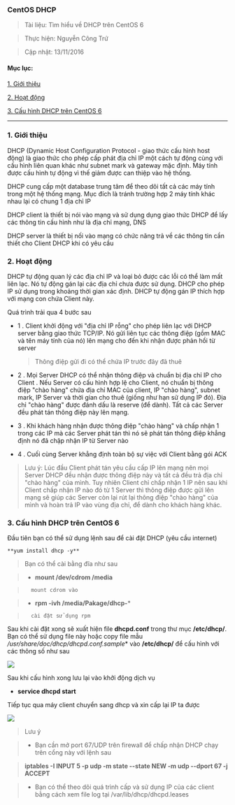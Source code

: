 ### CentOS DHCP

> Tài liệu: Tìm hiểu về DHCP trên CentOS 6

> Thực hiện: Nguyễn Công Trứ

> Cập nhật: 13/11/2016

#### Mục lục:

[1. Giới thiệu](#1)

[2. Hoạt động](#2)

[3. Cấu hình DHCP trên CentOS 6](#3)

---

<a name="1"></a>
### 1. Giới thiệu

DHCP (Dynamic Host Configuration Protocol - giao thức cấu hình host động) là giao thức cho phép cấp phát địa chỉ IP một cách tự động cùng với cấu hình liên quan khác như subnet mark và gateway mặc định. Máy tính được cấu hình tự động vì thế giảm được can thiệp vào hệ thống.

DHCP cung cấp một database trung tâm để theo dõi tất cả các máy tính trong một hệ thống mạng. Mục đích là tránh trường hợp 2 máy tính khác nhau lại có chung 1 địa chỉ IP

DHCP client là thiết bị nói vào mạng và sử dụng dụng giao thức DHCP để lấy các thông tin cấu hình như là địa chỉ mạng, DNS

DHCP server là thiết bị nối vào mạng có chức năng trả về các thông tin cần thiết cho Client DHCP khi có yêu cầu

<a name="2"></a>
### 2. Hoạt động

DHCP tự động quan lý các địa chỉ IP và loại bỏ được các lỗi có thể làm mất liên lạc. Nó tự động gán lại các địa chỉ chưa được sử dụng. DHCP cho phép IP sử dụng trong khoảng thời gian xác định. DHCP tự động gán IP thích hợp với mạng con chứa Client này. 

Quá trình trải qua 4 bước sau

- 1 . Client khởi động với "địa chỉ IP rỗng" cho phép liên lạc với DHCP server bằng giao thức TCP/IP. Nó gửi liên tục các thông điệp (gồm MAC và tên máy tính của nó) lên mạng cho đến khi nhận được phản hồi từ server

	> Thông điệp gửi đi có thể chứa IP trước đây đã thuê

- 2 . Mọi Server DHCP có thể nhận thông điệp và chuẩn bị địa chỉ IP cho Client . Nếu Server có cấu hình hợp lệ cho Client, nó chuẩn bị thông điệp "chào hàng" chứa địa chỉ MAC của client, IP "chào hàng", subnet mark, IP Server và thời gian cho thuê (giống như hạn sử dụng IP đó). Địa chỉ "chào hàng" được đánh dấu là reserve (để dành). Tất cả các Server đều phát tán thông điệp này lên mạng.

- 3 . Khi khách hàng nhận được thông điệp "chào hàng" và chấp nhận 1 trong các IP mà các Server phát tán thì nó sẽ phát tán thông điệp khẳng định nó đã chập nhận IP từ Server nào

- 4 . Cuối cùng Server khẳng định toàn bộ sự việc với Client bằng gói ACK

> Lưu ý: Lúc đầu Client phát tán yêu cầu cấp IP lên mạng nên mọi Server DHCP đều nhận được thông điệp này và tất cả đều trả địa chỉ "chào hàng" của mình. Tuy nhiên Client chỉ chấp nhận 1 IP nên sau khi Client chấp nhận IP nào đó từ 1 Server thì thông điệp được gửi lên mạng sẽ giúp các Server còn lại rút lại thông điệp "chào hàng" của mình và hoàn trả IP vào vùng địa chỉ, để dành cho khách hàng khác.


<a name="3"></a>
### 3. Cấu hình DHCP trên CentOS 6

Đầu tiên bạn có thể sử dụng lệnh sau để cài đặt DHCP (yêu cầu internet)

	**yum install dhcp -y**

> Bạn có thể cài bằng đĩa như sau

> 	- **mount /dev/cdrom /media**	
	
>		mount cdrom vào

> 	- **rpm -ivh /media/Pakage/dhcp-***   
	
>		cài đặt sử dụng rpm

Sau khi cài đặt xong sẽ xuất hiện file **dhcpd.conf** trong thư mục **/etc/dhcp/**. Bạn có thể sử dụng file này hoặc copy file mẫu **/usr/share/doc/dhcp*/dhcpd.conf.sample** vào **/etc/dhcp/** để cấu hình với các thông số như sau

![](https://github.com/hellsins/sysadmin_level1/blob/master/Task14_CentOS6_DHCP/img/1.png)

Sau khi cấu hình xong lưu lại vào khởi động dịch vụ

- **service dhcpd start** 

Tiếp tục qua máy client chuyển sang dhcp và xin cấp lại IP ta được

![](https://github.com/hellsins/sysadmin_level1/blob/master/Task14_CentOS6_DHCP/img/2.png)

> Lưu ý
 
> 	- Bạn cần mở port 67/UDP trên firewall để chấp nhận DHCP chạy trên cổng này với lệnh sau 

>	**iptables -I INPUT 5 -p udp -m state --state NEW -m udp --dport 67 -j ACCEPT**

> 	- Bạn có thể theo dõi quá trình cấp và sử dụng IP của các client bằng cách xem file log tại /var/lib/dhcp/dhcpd.leases
